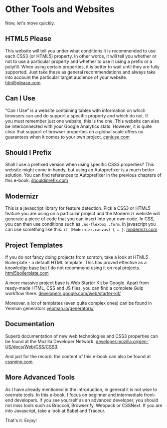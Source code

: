Other Tools and Websites
========================

Now, let's move quickly.

HTML5 Please
------------

This website will tell you under what conditions it is recommended to use each
CSS3 (or HTML5) property. In other words, it will tell you whether or not to use
a particular property and whether to use it using a prefix or a polyfill. When
using certain properties, it is better to wait until they are fully supported.
Just take these as general recommendations and always take into account the
particular target audience of your website.
[html5please.com](http://html5please.com)

Can I Use
---------

"Can I Use” is a website containing tables with information on which browsers
can and do support a specific property and which do not. If you must remember
just one website, this is the one. This website can also be interconnected with
your Google Analytics stats. However, it is quite clear that support of browser
properties on a global scale offers no guarantees when it comes to your own
project. [caniuse.com](http://caniuse.com)

Should I Prefix
---------------

Shall I use a prefixed version when using specific CSS3 properties? This website
might come in handy, but using an Autoprefixer is a much better solution. You
can find references to Autoprefixer in the previous chapters of this e-book.
[shouldiprefix.com](http://shouldiprefix.com)

Modernizr
---------

This is a javascript library for feature detection. Pick a CSS3 or HTML5 feature
you are using on a particular project and the Modernizr webiste will generate a
piece of code that you can insert into your own code. In CSS, you can then use
conditions such as `.no-flexbox .form`. In javascript you can use something like
this: `if (Modernizr.canvas) { … }`. [modernizr.com](https://modernizr.com)

Project Templates
-----------------

If you do not fancy doing projects from scratch, take a look at HTML5
Boilerplate - a default HTML template. This has proved effective as a knowledge
base but I do not recommend using it on real projects.
[html5boilerplate.com](https://html5boilerplate.com)

A more massive project base is Web Starter Kit by Google. Apart from ready-made
HTML, CSS and JS files, you can find a complete Gulp workflow there.
[developers.google.com/web/starter-kit/](https://developers.google.com/web/starter-kit/)

Moreover, a lot of templates (even quite complex ones) can be found in Yeoman
generators.[yeoman.io/generators/](http://yeoman.io/generators/)

Documentation
-------------

Superb documentation of new web technologies and CSS3 properties can be found at
the Mozilla Developer Network.
[developer.mozilla.org/en-US/docs/Web/CSS/CSS3](https://developer.mozilla.org/en-US/docs/Web/CSS/CSS3).

And just for the record: the content of this e-book can also be found at
[cssmine.com](http://www.cssmine.com).

More Advanced Tools
-------------------

As I have already mentioned in the introduction, in general it is not wise to
overrate tools. In this e-book, I focus on beginner and intermediate front-end
developers. If you see yourself as an advanced developer, you should not miss
tools such as Broccoli, Browserify, Webpack or CSSNext. If you are into
Javascript, take a look at Babel and Traceur.

That's it. Enjoy!
